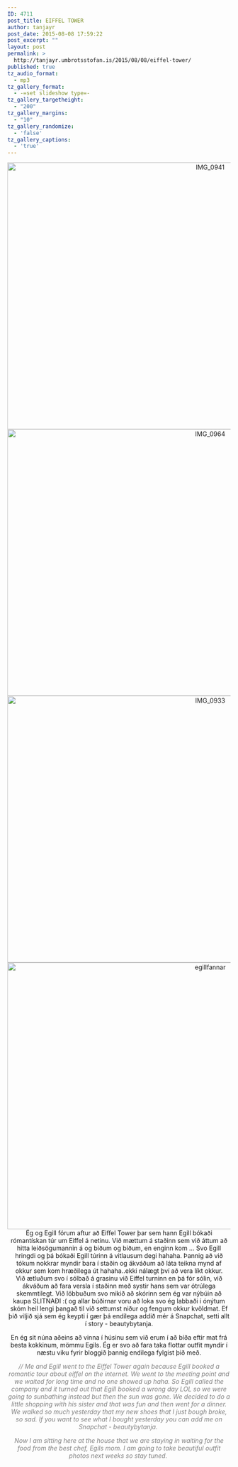 ```yaml
---
ID: 4711
post_title: EIFFEL TOWER
author: tanjayr
post_date: 2015-08-08 17:59:22
post_excerpt: ""
layout: post
permalink: >
  http://tanjayr.umbrotsstofan.is/2015/08/08/eiffel-tower/
published: true
tz_audio_format:
  - mp3
tz_gallery_format:
  - -=set slideshow type=-
tz_gallery_targetheight:
  - "200"
tz_gallery_margins:
  - "10"
tz_gallery_randomize:
  - 'false'
tz_gallery_captions:
  - 'true'
---
```

<p style="text-align: center;"><img class="aligncenter size-large wp-image-4713" src="http://www.tanjayr.com/wp-content/uploads/2015/08/IMG_0941-1024x683.jpg" alt="IMG_0941" width="900" height="600" />
<img class="aligncenter size-large wp-image-4714" src="http://www.tanjayr.com/wp-content/uploads/2015/08/IMG_0964-1024x683.jpg" alt="IMG_0964" width="900" height="600" />
<img class="aligncenter size-large wp-image-4712" src="http://www.tanjayr.com/wp-content/uploads/2015/08/IMG_0933-1024x683.jpg" alt="IMG_0933" width="900" height="600" />
<img class="aligncenter size-large wp-image-4716" src="http://www.tanjayr.com/wp-content/uploads/2015/08/egillfannar-1024x683.jpg" alt="egillfannar" width="900" height="600" />Ég og Egill fórum aftur að Eiffel Tower þar sem hann Egill bókaði rómantískan túr um Eiffel á netinu. Við mættum á staðinn sem við áttum að hitta leiðsögumannin á og biðum og biðum, en enginn kom ... Svo Egill hringdi og þá bókaði Egill túrinn á vitlausum degi hahaha. Þannig að við tókum nokkrar myndir bara í staðin og ákváðum að láta teikna mynd af okkur sem kom hræðilega út hahaha..ekki nálægt því að vera líkt okkur. Við ætluðum svo í sólbað á grasinu við Eiffel turninn en þá fór sólin, við ákváðum að fara versla í staðinn með systir hans sem var ótrúlega skemmtilegt. Við löbbuðum svo mikið að skórinn sem ég var nýbúin að kaupa SLITNAÐI :( og allar búðirnar voru að loka svo ég labbaði í ónýtum skóm heil lengi þangað til við settumst niður og fengum okkur kvöldmat. Ef þið viljið sjá sem ég keypti í gær þá endilega addið mér á Snapchat, setti allt í story - beautybytanja.</p>
<p style="text-align: center;">En ég sit núna aðeins að vinna í húsinu sem við erum í að bíða eftir mat frá besta kokkinum, mömmu Egils. Ég er svo að fara taka flottar outfit myndir í næstu viku fyrir bloggið þannig endilega fylgist þið með.</p>
<p style="text-align: center;"><em><span style="color: #808080;">// Me and Egill went to the Eiffel Tower again because Egill booked a romantic tour about eiffel on the internet. We went to the meeting point and we waited for long time and no one showed up haha. So Egill called the company and it turned out that Egill booked a wrong day LOL so we were going to sunbathing instead but then the sun was gone. We decided to do a little shopping with his sister and that was fun and then went for a dinner. We walked so much yesterday that my new shoes that I just bough broke, so sad. If you want to see what I bought yesterday you can add me on Snapchat - beautybytanja. </span></em></p>
<p style="text-align: center;"><em><span style="color: #808080;">Now I am sitting here at the house that we are staying in waiting for the food from the best chef, Egils mom. I am going to take beautiful outfit photos next weeks so stay tuned. </span></em></p>